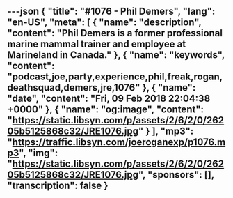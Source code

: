 ---json
{
  "title": "#1076 - Phil Demers",
  "lang": "en-US",
  "meta": [
    {
      "name": "description",
      "content": "Phil Demers is a former professional marine mammal trainer and employee at Marineland in Canada."
    },
    {
      "name": "keywords",
      "content": "podcast,joe,party,experience,phil,freak,rogan,deathsquad,demers,jre,1076"
    },
    {
      "name": "date",
      "content": "Fri, 09 Feb 2018 22:04:38 +0000"
    },
    {
      "name": "og:image",
      "content": "https://static.libsyn.com/p/assets/2/6/2/0/26205b5125868c32/JRE1076.jpg"
    }
  ],
  "mp3": "https://traffic.libsyn.com/joeroganexp/p1076.mp3",
  "img": "https://static.libsyn.com/p/assets/2/6/2/0/26205b5125868c32/JRE1076.jpg",
  "sponsors": [],
  "transcription": false
}
---
<episode-header />

<timemark seconds="0" />

<transcribe-call-to-action />

<episode-footer />